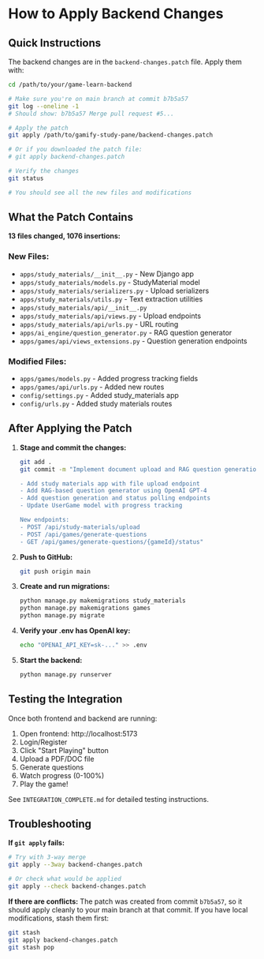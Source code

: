 # How to Apply Backend Changes

## Quick Instructions

The backend changes are in the `backend-changes.patch` file. Apply them with:

```bash
cd /path/to/your/game-learn-backend

# Make sure you're on main branch at commit b7b5a57
git log --oneline -1
# Should show: b7b5a57 Merge pull request #5...

# Apply the patch
git apply /path/to/gamify-study-pane/backend-changes.patch

# Or if you downloaded the patch file:
# git apply backend-changes.patch

# Verify the changes
git status

# You should see all the new files and modifications
```

## What the Patch Contains

**13 files changed, 1076 insertions:**

### New Files:
- `apps/study_materials/__init__.py` - New Django app
- `apps/study_materials/models.py` - StudyMaterial model
- `apps/study_materials/serializers.py` - Upload serializers
- `apps/study_materials/utils.py` - Text extraction utilities
- `apps/study_materials/api/__init__.py`
- `apps/study_materials/api/views.py` - Upload endpoints
- `apps/study_materials/api/urls.py` - URL routing
- `apps/ai_engine/question_generator.py` - RAG question generator
- `apps/games/api/views_extensions.py` - Question generation endpoints

### Modified Files:
- `apps/games/models.py` - Added progress tracking fields
- `apps/games/api/urls.py` - Added new routes
- `config/settings.py` - Added study_materials app
- `config/urls.py` - Added study materials routes

## After Applying the Patch

1. **Stage and commit the changes:**
   ```bash
   git add .
   git commit -m "Implement document upload and RAG question generation

   - Add study materials app with file upload endpoint
   - Add RAG-based question generator using OpenAI GPT-4
   - Add question generation and status polling endpoints
   - Update UserGame model with progress tracking

   New endpoints:
   - POST /api/study-materials/upload
   - POST /api/games/generate-questions
   - GET /api/games/generate-questions/{gameId}/status"
   ```

2. **Push to GitHub:**
   ```bash
   git push origin main
   ```

3. **Create and run migrations:**
   ```bash
   python manage.py makemigrations study_materials
   python manage.py makemigrations games
   python manage.py migrate
   ```

4. **Verify your .env has OpenAI key:**
   ```bash
   echo "OPENAI_API_KEY=sk-..." >> .env
   ```

5. **Start the backend:**
   ```bash
   python manage.py runserver
   ```

## Testing the Integration

Once both frontend and backend are running:

1. Open frontend: http://localhost:5173
2. Login/Register
3. Click "Start Playing" button
4. Upload a PDF/DOC file
5. Generate questions
6. Watch progress (0-100%)
7. Play the game!

See `INTEGRATION_COMPLETE.md` for detailed testing instructions.

## Troubleshooting

**If `git apply` fails:**
```bash
# Try with 3-way merge
git apply --3way backend-changes.patch

# Or check what would be applied
git apply --check backend-changes.patch
```

**If there are conflicts:**
The patch was created from commit `b7b5a57`, so it should apply cleanly to your main branch at that commit. If you have local modifications, stash them first:
```bash
git stash
git apply backend-changes.patch
git stash pop
```
